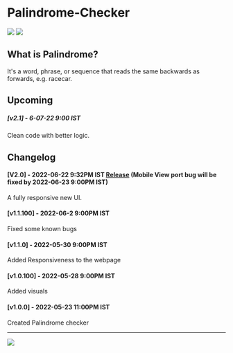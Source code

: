 # Palindrome-Checker
<a href="https://github.com/Coditdoc/Palindrome-Checker"><img src="https://img.shields.io/badge/PalindromeChecker-v1.1.0-blue"></a>
<a href="https://www.openbsd.org/policy.html"><img src="https://img.shields.io/badge/license-BSD-green"></a>

## What is Palindrome?
  It's a  word, phrase, or sequence that reads the same backwards as forwards, e.g. racecar.
  
  ## Upcoming
  ##### [v2.1] - 6-07-22 9:00 IST
  Clean code with better logic.
  ## Changelog
  #### [V2.0] - 2022-06-22 9:32PM IST [Release](https://coditdoc.github.io/Palindrome-Checker/) (Mobile View port bug will be fixed by 2022-06-23 9:00PM IST)
   A fully responsive new UI.
   
  #### [v1.1.100] - 2022-06-2  9:00PM IST
  Fixed some known bugs

  #### [v1.1.0] - 2022-05-30  9:00PM IST
 Added Responsiveness to the webpage 
  
  #### [v1.0.100] - 2022-05-28  9:00PM IST
 Added visuals
  
  #### [v1.0.0] - 2022-05-23  11:00PM IST
 Created Palindrome checker


---
[![](https://visitcount.itsvg.in/api?id=Codeitdoc&label=Repo%20visites&color=12&pretty=true)](https://visitcount.itsvg.in)
